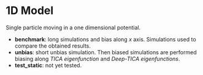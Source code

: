 # 1D Model  
  
Single particle moving in a one dimensional potential.  
-   **benchmark**: long simulations and bias along *x* axis. Simulations used to compare the obtained results.  
-   **unbias**: short unbias simulation. Then biased simulations are performed biasing along *TICA eigenfunction* and *Deep-TICA eigenfunctions*. 
-   **test_static**: not yet tested.  

 